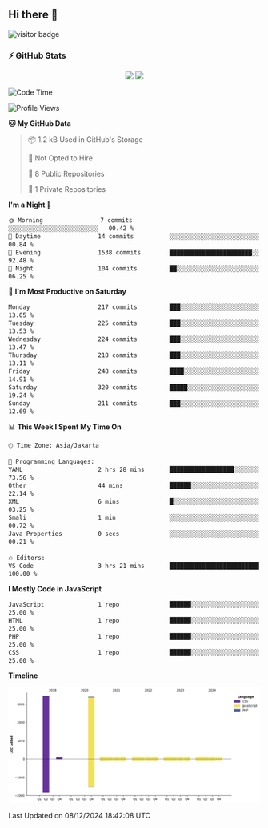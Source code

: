 ## Hi there 👋

<!--
**intifada95/intifada95** is a ✨ _special_ ✨ repository because its `README.md` (this file) appears on your GitHub profile.

Here are some ideas to get you started:

- 🔭 I’m currently working on ...
- 🌱 I’m currently learning ...
- 👯 I’m looking to collaborate on ...
- 🤔 I’m looking for help with ...
- 💬 Ask me about ...
- 📫 How to reach me: ...
- 😄 Pronouns: ...
- ⚡ Fun fact: ...
-->

![visitor badge](https://visitor-badge.laobi.icu/badge?page_id=intifada95&format=true)

### :zap: GitHub Stats

<p align="center">
  <img height="180em" src="https://gh-readme-stats-intfd.vercel.app/api?username=intifada95&show_icons=true&include_all_commits=true&count_private=true"/>
  <img height="180em" src="https://gh-readme-stats-intfd.vercel.app/api/top-langs/?username=intifada95&layout=compact&langs_count=6"/>
</p>

<!--START_SECTION:waka-->
![Code Time](http://img.shields.io/badge/Code%20Time-5%2C247%20hrs%2025%20mins-blue)

![Profile Views](http://img.shields.io/badge/Profile%20Views-0-blue)

**🐱 My GitHub Data** 

> 📦 1.2 kB Used in GitHub's Storage 
 > 
> 🚫 Not Opted to Hire
 > 
> 📜 8 Public Repositories 
 > 
> 🔑 1 Private Repositories 
 > 
**I'm a Night 🦉** 

```text
🌞 Morning                7 commits           ░░░░░░░░░░░░░░░░░░░░░░░░░   00.42 % 
🌆 Daytime                14 commits          ░░░░░░░░░░░░░░░░░░░░░░░░░   00.84 % 
🌃 Evening                1538 commits        ███████████████████████░░   92.48 % 
🌙 Night                  104 commits         ██░░░░░░░░░░░░░░░░░░░░░░░   06.25 % 
```
📅 **I'm Most Productive on Saturday** 

```text
Monday                   217 commits         ███░░░░░░░░░░░░░░░░░░░░░░   13.05 % 
Tuesday                  225 commits         ███░░░░░░░░░░░░░░░░░░░░░░   13.53 % 
Wednesday                224 commits         ███░░░░░░░░░░░░░░░░░░░░░░   13.47 % 
Thursday                 218 commits         ███░░░░░░░░░░░░░░░░░░░░░░   13.11 % 
Friday                   248 commits         ████░░░░░░░░░░░░░░░░░░░░░   14.91 % 
Saturday                 320 commits         █████░░░░░░░░░░░░░░░░░░░░   19.24 % 
Sunday                   211 commits         ███░░░░░░░░░░░░░░░░░░░░░░   12.69 % 
```


📊 **This Week I Spent My Time On** 

```text
🕑︎ Time Zone: Asia/Jakarta

💬 Programming Languages: 
YAML                     2 hrs 28 mins       ██████████████████░░░░░░░   73.56 % 
Other                    44 mins             ██████░░░░░░░░░░░░░░░░░░░   22.14 % 
XML                      6 mins              █░░░░░░░░░░░░░░░░░░░░░░░░   03.25 % 
Smali                    1 min               ░░░░░░░░░░░░░░░░░░░░░░░░░   00.72 % 
Java Properties          0 secs              ░░░░░░░░░░░░░░░░░░░░░░░░░   00.21 % 

🔥 Editors: 
VS Code                  3 hrs 21 mins       █████████████████████████   100.00 % 
```

**I Mostly Code in JavaScript** 

```text
JavaScript               1 repo              ██████░░░░░░░░░░░░░░░░░░░   25.00 % 
HTML                     1 repo              ██████░░░░░░░░░░░░░░░░░░░   25.00 % 
PHP                      1 repo              ██████░░░░░░░░░░░░░░░░░░░   25.00 % 
CSS                      1 repo              ██████░░░░░░░░░░░░░░░░░░░   25.00 % 
```



**Timeline**

![Lines of Code chart](https://raw.githubusercontent.com/intifada95/intifada95/main/assets/bar_graph.png)


 Last Updated on 08/12/2024 18:42:08 UTC
<!--END_SECTION:waka-->
